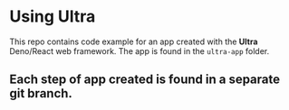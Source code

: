 # Using Ultra

This repo contains code example for an app created with the **Ultra** Deno/React web framework. The app is found in the `ultra-app` folder.

Each step of app created is found in a separate git branch.
-

